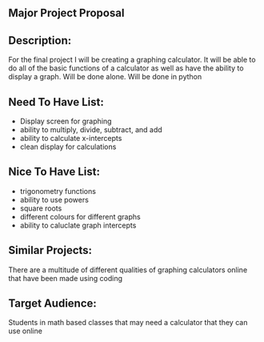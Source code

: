 Major Project Proposal
--------------------------------------------------------------
Description:
--------------------------------------------------------------
For the final project I will be creating a graphing calculator. It will be able to do all of the basic functions of a calculator as well as have the ability to display a graph. Will be done alone. Will be done in python

Need To Have List:
--------------------------------------------------------------
- Display screen for graphing
- ability to multiply, divide, subtract, and add
- ability to calculate x-intercepts
- clean display for calculations

Nice To Have List:
--------------------------------------------------------------
- trigonometry functions
- ability to use powers
- square roots
- different colours for different graphs
- ability to caluclate graph intercepts

Similar Projects:
--------------------------------------------------------------
There are a multitude of different qualities of graphing calculators online that have been made using coding

Target Audience:
--------------------------------------------------------------
Students in math based classes that may need a calculator that they can use online
